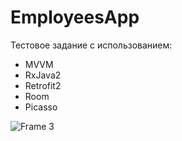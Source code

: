 # EmployeesApp
Тестовое задание с использованием: 
* MVVM
* RxJava2
* Retrofit2
* Room
* Picasso

![Frame 3](https://user-images.githubusercontent.com/77172034/105548466-b3109380-5d10-11eb-8af6-15127f0336c9.png)

